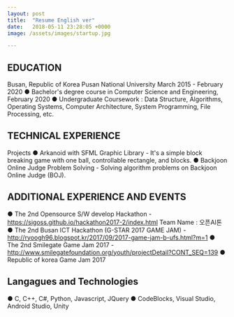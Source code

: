 ```yaml
---
layout: post
title:  "Resume English ver"
date:   2018-05-11 23:28:05 +0000
image: /assets/images/startup.jpg

---
```


EDUCATION
-------------------------------------------------------------------------------------------------------------------------------------------------
Busan, Republic of Korea					Pusan National University					March 2015 - February 2020
● Bachelor's degree course in Computer Science and Engineering, February 2020
● Undergraduate Coursework : Data Structure, Algorithms, Operating Systems, Computer Architecture, System Programming, File Processing, etc.

TECHNICAL EXPERIENCE
-------------------------------------------------------------------------------------------------------------------------------------------------
Projects
● Arkanoid with SFML Graphic Library - It's a simple block breaking game with one ball, controllable rectangle, and blocks.
● Backjoon Online Judge Problem Solving - Solving algorithm problems on Backjoon Online Judge (BOJ).

ADDITIONAL EXPERIENCE AND EVENTS
-------------------------------------------------------------------------------------------------------------------------------------------------
● The 2nd Opensource S/W develop Hackathon - https://sigoss.github.io/hackathon2017-2/index.html Team Name : 오픈AI톤
● The 2nd Busan ICT Hackathon (G-STAR 2017 GAME JAM) - http://ryoogh96.blogspot.kr/2017/09/2017-game-jam-b-ufs.html?m=1
● The 2nd Smilegate Game Jam 2017 - http://www.smilegatefoundation.org/youth/projectDetail?CONT_SEQ=139 
● Republic of korea Game Jam 2017

Langagues and Technologies
-------------------------------------------------------------------------------------------------------------------------------------------------
● C, C++, C#, Python, Javascript, JQuery
● CodeBlocks, Visual Studio, Android Studio, Unity
